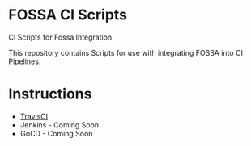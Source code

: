 # FOSSA CI Scripts
CI Scripts for Fossa Integration

This repository contains Scripts for use with integrating FOSSA into CI Pipelines.

# Instructions
  - [TravisCI](travis_ci/SETUP.md)
  - Jenkins - Coming Soon
  - GoCD - Coming Soon

